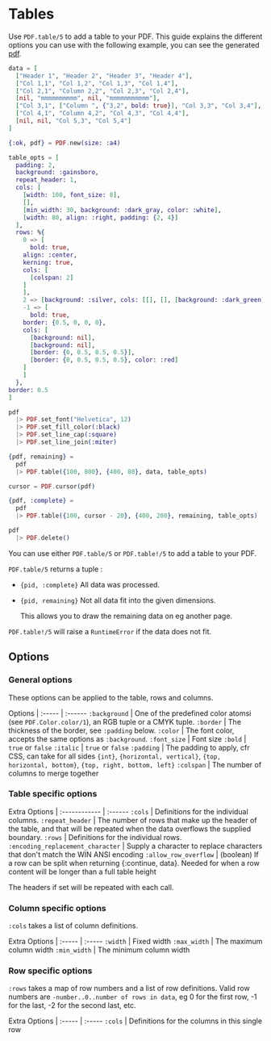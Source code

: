 # Tables

Use `PDF.table/5` to add a table to your PDF.
This guide explains the different options you can use with the following example, you can see the generated [pdf](assets/table.pdf).

```elixir
data = [
  ["Header 1", "Header 2", "Header 3", "Header 4"],
  ["Col 1,1", "Col 1,2", "Col 1,3", "Col 1,4"],
  ["Col 2,1", "Column 2,2", "Col 2,3", "Col 2,4"],
  [nil, "mmmmmmmmmm", nil, "mmmmmmmmmmm"],
  ["Col 3,1", ["Column ", {"3,2", bold: true}], "Col 3,3", "Col 3,4"],
  ["Col 4,1", "Column 4,2", "Col 4,3", "Col 4,4"],
  [nil, nil, "Col 5,3", "Col 5,4"]
]

{:ok, pdf} = PDF.new(size: :a4)

table_opts = [
  padding: 2,
  background: :gainsboro,
  repeat_header: 1,
  cols: [
    [width: 100, font_size: 8],
    [],
    [min_width: 30, background: :dark_gray, color: :white],
    [width: 80, align: :right, padding: {2, 4}]
  ],
  rows: %{
    0 => [
      bold: true,
    align: :center,
    kerning: true,
    cols: [
      [colspan: 2]
    ]
    ],
    2 => [background: :silver, cols: [[], [], [background: :dark_green]]],
    -1 => [
      bold: true,
    border: {0.5, 0, 0, 0},
    cols: [
      [background: nil],
      [background: nil],
      [border: {0, 0.5, 0.5, 0.5}],
      [border: {0, 0.5, 0.5, 0.5}, color: :red]
    ]
    ]
  },
border: 0.5
]

pdf
  |> PDF.set_font("Helvetica", 12)
  |> PDF.set_fill_color(:black)
  |> PDF.set_line_cap(:square)
  |> PDF.set_line_join(:miter)

{pdf, remaining} =
  pdf
  |> PDF.table({100, 800}, {400, 80}, data, table_opts)

cursor = PDF.cursor(pdf)

{pdf, :complete} =
  pdf
  |> PDF.table({100, cursor - 20}, {400, 200}, remaining, table_opts)

pdf
  |> PDF.delete()
```

You can use either `PDF.table/5` or `PDF.table!/5` to add a table to your PDF.

`PDF.table/5` returns a tuple :

- `{pid, :complete}` All data was processed.
- `{pid, remaining}` Not all data fit into the given dimensions.

  This allows you to draw the remaining data on eg another page.

`PDF.table!/5` will raise a `RuntimeError` if the data does not fit.

## Options

### General options
These options can be applied to the table, rows and columns.

Options |
:----- | :------
`:background` | One of the predefined color atomsi (see `PDF.Color.color/1`), an RGB tuple or a CMYK tuple.
`:border` | The thickness of the border, see `:padding` below.
`:color` | The font color, accepts the same options as `:background`.
`:font_size` | Font size
`:bold` | `true` or `false`
`:italic` | `true` or `false`
`:padding` | The padding to apply, cfr CSS, can take for all sides `{int}`, `{horizontal, vertical}`, `{top, horizontal, bottom}`, `{top, right, bottom, left}`
`:colspan` | The number of columns to merge together

### Table specific options

Extra Options |
:------------ | :------
`:cols` | Definitions for the individual columns.
`:repeat_header` | The number of rows that make up the header of the table, and that will be repeated when the data overflows the supplied boundary.
`:rows` | Definitions for the individual rows.
`:encoding_replacement_character` | Supply a character to replace characters that don't match the WIN ANSI encoding
`:allow_row_overflow` | (boolean) If a row can be split when returning {:continue, data}. Needed for when a row content will be longer than a full table height

The headers if set will be repeated with each call.

### Column specific options
`:cols` takes a list of column definitions.

Extra Options |
:----- | :-----
`:width` | Fixed width
`:max_width` | The maximum column width
`:min_width` | The minimum column width

### Row specific options
`:rows` takes a map of row numbers and a list of row definitions.
Valid row numbers are `-number..0..number of rows in data`, eg 0 for the first row, -1 for the last, -2 for the second last, etc.


Extra Options |
:----- | :-----
`:cols` | Definitions for the columns in this single row

